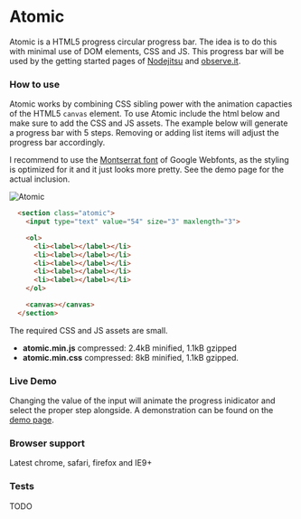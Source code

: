 # Atomic

Atomic is a HTML5 progress circular progress bar. The idea is to do this with
minimal use of DOM elements, CSS and JS. This progress bar will be used by the
getting started pages of [Nodejitsu](https://www.nodejitsu.com/) and
[observe.it](https://observe.it).

### How to use

Atomic works by combining CSS sibling power with the animation capacties of the
HTML5 `canvas` element. To use Atomic include the html below and make sure to
add the CSS and JS assets. The example below will generate a progress bar with 5
steps. Removing or adding list items will adjust the progress bar accordingly.

I recommend to use the [Montserrat font][font] of Google Webfonts, as the styling
is optimized for it and it just looks more pretty. See the demo page for the
actual inclusion.

![Atomic](https://raw.github.com/Swaagie/atomic/master/demo/atomic.png)

```html
  <section class="atomic">
    <input type="text" value="54" size="3" maxlength="3">

    <ol>
      <li><label></label></li>
      <li><label></label></li>
      <li><label></label></li>
      <li><label></label></li>
      <li><label></label></li>
    </ol>

    <canvas></canvas>
  </section>
```

The required CSS and JS assets are small.
 - **atomic.min.js** compressed: 2.4kB minified, 1.1kB gzipped
 - **atomic.min.css** compressed: 8kB minified, 1.1kB gzipped.

[font]: http://www.google.com/fonts#UsePlace:use/Collection:Montserrat

### Live Demo

Changing the value of the input will animate the progress inidicator and select
the proper step alongside. A demonstration can be found on the
[demo page](http://www.martijnswaagman.nl/atomic/).

### Browser support

Latest chrome, safari, firefox and IE9+

### Tests

TODO
